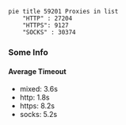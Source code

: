 
```mermaid
pie title 59201 Proxies in list
    "HTTP" : 27204
    "HTTPS": 9127
    "SOCKS" : 30374
```

### Some Info
#### Average Timeout

- mixed: 3.6s
- http: 1.8s
- https: 8.2s
- socks: 5.2s